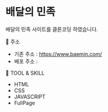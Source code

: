 # 배달의 민족

배달의 민족 사이트를 클론코딩 하였습니다.

📎 주소

- 기존 주소 : https://www.baemin.com/
- 배포 주소 :

🏹 TOOL & SKILL

- HTML
- CSS
- JAVASCRIPT
- FullPage

